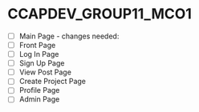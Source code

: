 # CCAPDEV_GROUP11_MCO1

- [ ] Main Page
      - changes needed:
- [ ] Front Page
- [ ] Log In Page
- [ ] Sign Up Page
- [ ] View Post Page
- [ ] Create Project Page
- [ ] Profile Page
- [ ] Admin Page
